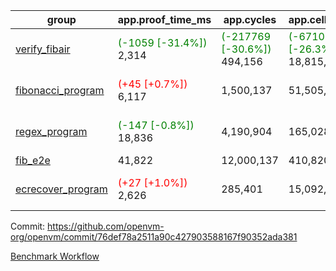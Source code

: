 | group | app.proof_time_ms | app.cycles | app.cells_used | leaf.proof_time_ms | leaf.cycles | leaf.cells_used |
| -- | -- | -- | -- | -- | -- | -- |
| [verify_fibair](https://github.com/openvm-org/openvm/blob/benchmark-results/benchmarks-dispatch/refs/heads/feat/native-p2-chip/verify_fibair-76def78a2511a90c427903588167f90352ada381.md) |<span style='color: green'>(-1059 [-31.4%])</span> 2,314 | <span style='color: green'>(-217769 [-30.6%])</span> 494,156 | <span style='color: green'>(-6710309 [-26.3%])</span> 18,815,455 |- | - | - |
| [fibonacci_program](https://github.com/openvm-org/openvm/blob/benchmark-results/benchmarks-dispatch/refs/heads/feat/native-p2-chip/fibonacci-76def78a2511a90c427903588167f90352ada381.md) |<span style='color: red'>(+45 [+0.7%])</span> 6,117 |  1,500,137 |  51,505,102 |<span style='color: green'>(-5410 [-40.7%])</span> 7,870 | <span style='color: green'>(-1080764 [-35.0%])</span> 2,006,338 | <span style='color: green'>(-31488993 [-28.4%])</span> 79,248,515 |
| [regex_program](https://github.com/openvm-org/openvm/blob/benchmark-results/benchmarks-dispatch/refs/heads/feat/native-p2-chip/regex-76def78a2511a90c427903588167f90352ada381.md) |<span style='color: green'>(-147 [-0.8%])</span> 18,836 |  4,190,904 |  165,028,173 |<span style='color: green'>(-12432 [-40.7%])</span> 18,078 | <span style='color: green'>(-2451082 [-41.3%])</span> 3,483,431 | <span style='color: green'>(-69931699 [-28.6%])</span> 174,225,812 |
| [fib_e2e](https://github.com/openvm-org/openvm/blob/benchmark-results/benchmarks-dispatch/refs/heads/feat/native-p2-chip/fib_e2e-76def78a2511a90c427903588167f90352ada381.md) | 41,822 |  12,000,137 |  410,820,430 | 53,553 |  12,340,258 |  480,037,036 |
| [ecrecover_program](https://github.com/openvm-org/openvm/blob/benchmark-results/benchmarks-dispatch/refs/heads/feat/native-p2-chip/ecrecover-76def78a2511a90c427903588167f90352ada381.md) |<span style='color: red'>(+27 [+1.0%])</span> 2,626 |  285,401 |  15,092,297 |<span style='color: green'>(-12346 [-29.4%])</span> 29,607 | <span style='color: green'>(-3988418 [-46.1%])</span> 4,668,006 | <span style='color: green'>(-112698262 [-30.8%])</span> 253,231,237 |


Commit: https://github.com/openvm-org/openvm/commit/76def78a2511a90c427903588167f90352ada381

[Benchmark Workflow](https://github.com/openvm-org/openvm/actions/runs/12841392476)
